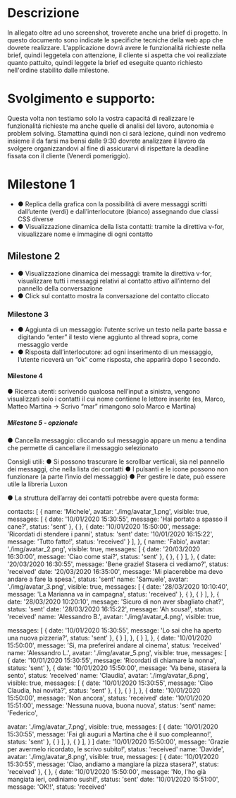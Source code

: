 # Descrizione

In allegato oltre ad uno screenshot, troverete anche una brief di progetto.
In questo documento sono indicate le specifiche tecniche della web app che dovrete realizzare.
L'applicazione dovrá avere le funzionalitá richieste nella brief, quindi leggetela con attenzione, il cliente
si aspetta che voi realizziate quanto pattuito, quindi leggete la brief ed eseguite quanto richiesto nell'ordine stabilito dalle milestone.

# Svolgimento e supporto:
Questa volta non testiamo solo la vostra capacitá di realizzare le funzionalitá richieste ma anche quelle di analisi del lavoro, autonomia e problem solving.
Stamattina quindi non ci sará lezione, quindi non vedremo insieme il da farsi ma bensi  dalle 9:30 dovrete analizzare il lavoro da svolgere organizzandovi al fine di assicurarvi di
rispettare la deadline fissata con il cliente (Venerdi pomeriggio).



# Milestone 1
- ● Replica della grafica con la possibilità di avere messaggi scritti dall’utente (verdi) e dall’interlocutore (bianco) assegnando due classi CSS diverse
- ● Visualizzazione dinamica della lista contatti: tramite la direttiva v-for, visualizzare nome e immagine di ogni contatto

## Milestone 2
- ● Visualizzazione dinamica dei messaggi: tramite la direttiva v-for, visualizzare tutti i messaggi relativi al contatto attivo all’interno del pannello della conversazione
- ● Click sul contatto mostra la conversazione del contatto cliccato

### Milestone 3
- ● Aggiunta di un messaggio: l’utente scrive un testo nella parte bassa e digitando “enter” il testo viene aggiunto al thread sopra, come messaggio verde
- ● Risposta dall’interlocutore: ad ogni inserimento di un messaggio, l’utente riceverà un “ok” come risposta, che apparirà dopo 1 secondo.

#### Milestone 4
● Ricerca utenti: scrivendo qualcosa nell’input a sinistra, vengono visualizzati solo i contatti il cui nome contiene le lettere inserite (es, Marco, Matteo Martina -> Scrivo “mar” rimangono solo Marco e Martina)

##### Milestone 5 - opzionale
● Cancella messaggio: cliccando sul messaggio appare un menu a tendina che permette di cancellare il messaggio selezionato



Consigli utili:
● Si possono trascurare le scrollbar verticali, sia nel pannello dei messaggi, che nella lista dei contatti
● I pulsanti e le icone possono non funzionare (a parte l’invio del messaggio)
● Per gestire le date, può essere utile la libreria Luxon


● La struttura dell’array dei contatti potrebbe avere questa forma:

contacts: [ {
        name: 'Michele',
        avatar: './img/avatar_1.png',
        visible: true,
        messages: [
            {
                date: '10/01/2020 15:30:55',
                message: 'Hai portato a spasso il cane?',
                status: 'sent'
}, {
}, {
      date: '10/01/2020 15:50:00',
message: 'Ricordati di stendere i panni',
status: 'sent'
             date: '10/01/2020 16:15:22',
            message: 'Tutto fatto!',
            status: 'received'
} ],
}, {
name: 'Fabio',
avatar: './img/avatar_2.png',
visible: true,
messages: [
    {
        date: '20/03/2020 16:30:00',
        message: 'Ciao come stai?',
        status: 'sent'
}, {
}, {
} ],
}, {
date: '20/03/2020 16:30:55',
message: 'Bene grazie! Stasera ci vediamo?',
status: 'received'
date: '20/03/2020 16:35:00',
message: 'Mi piacerebbe ma devo andare a fare la spesa.',
status: 'sent'
name: 'Samuele',
avatar: './img/avatar_3.png',
visible: true,
messages: [
    {
        date: '28/03/2020 10:10:40',
        message: 'La Marianna va in campagna',
        status: 'received'
}, {
}, {
} ],
}, {
date: '28/03/2020 10:20:10',
message: 'Sicuro di non aver sbagliato chat?',
status: 'sent'
date: '28/03/2020 16:15:22',
message: 'Ah scusa!',
status: 'received'
name: 'Alessandro B.',
avatar: './img/avatar_4.png',
visible: true,

 messages: [ {
            date: '10/01/2020 15:30:55',
            message: 'Lo sai che ha aperto una nuova pizzeria?',
            status: 'sent'
}, {
} ],
}, {
} ],
}, {
date: '10/01/2020 15:50:00',
message: 'Si, ma preferirei andare al cinema',
status: 'received'
name: 'Alessandro L.',
avatar: './img/avatar_5.png',
visible: true,
messages: [
    {
        date: '10/01/2020 15:30:55',
        message: 'Ricordati di chiamare la nonna',
        status: 'sent'
}, {
date: '10/01/2020 15:50:00',
message: 'Va bene, stasera la sento',
status: 'received'
name: 'Claudia',
avatar: './img/avatar_6.png',
visible: true,
messages: [
    {
        date: '10/01/2020 15:30:55',
        message: 'Ciao Claudia, hai novità?',
        status: 'sent'
}, {
}, {
} ],
}, {
date: '10/01/2020 15:50:00',
message: 'Non ancora',
status: 'received'
date: '10/01/2020 15:51:00',
message: 'Nessuna nuova, buona nuova',
status: 'sent'
name: 'Federico',

avatar: './img/avatar_7.png',
    visible: true,
    messages: [
        {
            date: '10/01/2020 15:30:55',
            message: 'Fai gli auguri a Martina che è il suo compleanno!',
            status: 'sent'
}, {
} ],
}, {
} ],
} ]
date: '10/01/2020 15:50:00',
message: 'Grazie per avermelo ricordato, le scrivo subito!',
status: 'received'
name: 'Davide',
avatar: './img/avatar_8.png',
visible: true,
messages: [
    {
        date: '10/01/2020 15:30:55',
        message: 'Ciao, andiamo a mangiare la pizza stasera?',
        status: 'received'
}, {
}, {
date: '10/01/2020 15:50:00',
message: 'No, l\'ho già mangiata ieri, ordiniamo sushi!',
status: 'sent'
date: '10/01/2020 15:51:00',
message: 'OK!!',
status: 'received'